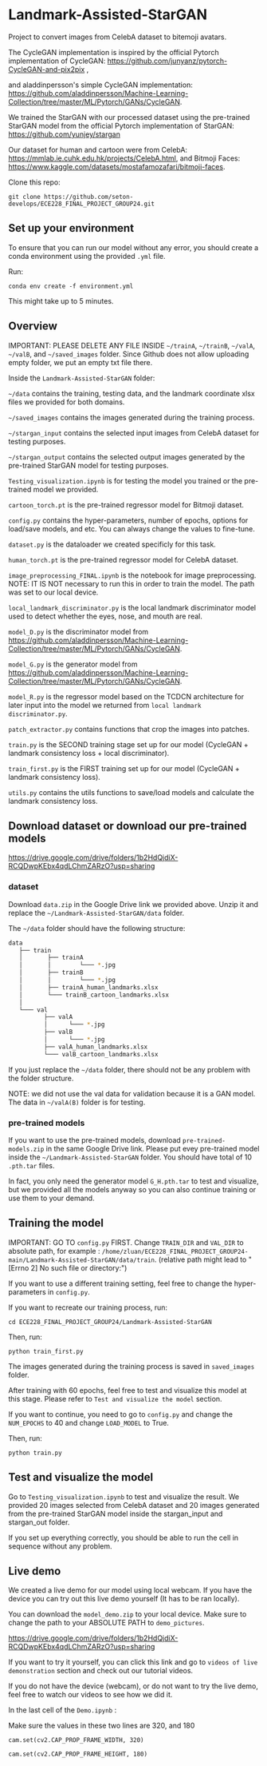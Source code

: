 # Landmark-Assisted-StarGAN
Project to convert images from CelebA dataset to bitemoji avatars.


The CycleGAN implementation is inspired by the official Pytorch implementation of CycleGAN: https://github.com/junyanz/pytorch-CycleGAN-and-pix2pix ,

and aladdinpersson's simple CycleGAN implementation: https://github.com/aladdinpersson/Machine-Learning-Collection/tree/master/ML/Pytorch/GANs/CycleGAN.

We trained the StarGAN with our processed dataset using the pre-trained StarGAN model from the official Pytorch implementation of StarGAN: https://github.com/yunjey/stargan

Our dataset for human and cartoon were from CelebA: https://mmlab.ie.cuhk.edu.hk/projects/CelebA.html, and Bitmoji Faces: https://www.kaggle.com/datasets/mostafamozafari/bitmoji-faces.

Clone this repo:

`git clone https://github.com/seton-develops/ECE228_FINAL_PROJECT_GROUP24.git`


## Set up your environment

To ensure that you can run our model without any error, you should create a conda environment using the provided `.yml` file. 

Run:

`conda env create -f environment.yml`

This might take up to 5 minutes. 

## Overview
IMPORTANT: PLEASE DELETE ANY FILE INSIDE `~/trainA`, `~/trainB`, `~/valA`, `~/valB`, and `~/saved_images` folder. Since Github does not allow uploading empty folder, we put an empty txt file there. 

Inside the `Landmark-Assisted-StarGAN` folder:

`~/data` contains the training, testing data, and the landmark coordinate xlsx files we provided for both domains.

`~/saved_images` contains the images generated during the training process.

`~/stargan_input` contains the selected input images from CelebA dataset for testing purposes.

`~/stargan_output` contains the selected output images generated by the pre-trained StarGAN model for testing purposes.

`Testing_visualization.ipynb` is for testing the model you trained or the pre-trained model we provided.

`cartoon_torch.pt` is the pre-trained regressor model for Bitmoji dataset.

`config.py` contains the hyper-parameters, number of epochs, options for load/save models, and etc. You can always change the values to fine-tune. 

`dataset.py` is the dataloader we created specificly for this task.

`human_torch.pt` is the pre-trained regressor model for CelebA dataset.

`image_preprocessing_FINAL.ipynb` is the notebook for image preprocessing. NOTE: IT IS NOT necessary to run this in order to train the model. The path was set to our local device. 

`local_landmark_discriminator.py` is the local landmark discriminator model used to detect whether the eyes, nose, and mouth are real.

`model_D.py` is the discriminator model from https://github.com/aladdinpersson/Machine-Learning-Collection/tree/master/ML/Pytorch/GANs/CycleGAN.

`model_G.py` is the generator model from https://github.com/aladdinpersson/Machine-Learning-Collection/tree/master/ML/Pytorch/GANs/CycleGAN.

`model_R.py` is the regressor model based on the TCDCN architecture for later input into the model we returned from `local landmark discriminator.py`.

`patch_extractor.py` contains functions that crop the images into patches.

`train.py` is the SECOND training stage set up for our model (CycleGAN + landmark consistency loss + local discriminator). 

`train_first.py` is the FIRST training set up for our model (CycleGAN + landmark consistency loss).

`utils.py` contains the utils functions to save/load models and calculate the landmark consistency loss.

## Download dataset or download our pre-trained models

https://drive.google.com/drive/folders/1b2HdQjdiX-RCQDwpKEbx4qdLChmZARzO?usp=sharing

### dataset
Download `data.zip` in the Google Drive link we provided above.
Unzip it and replace the `~/Landmark-Assisted-StarGAN/data` folder. 

The `~/data` folder should have the following structure:   

```bash
data
   ├── train
   │       ├── trainA
   │       │        └─── *.jpg
   │       ├── trainB
   │       │        └─── *.jpg
   │       ├── trainA_human_landmarks.xlsx
   │       └─── trainB_cartoon_landmarks.xlsx
   │
   └─── val
          ├── valA
          │      └─── *.jpg
          ├── valB
          │      └─── *.jpg
          ├── valA_human_landmarks.xlsx
          └─── valB_cartoon_landmarks.xlsx

```


If you just replace the `~/data` folder, there should not be any problem with the folder structure.            

NOTE: we did not use the val data for validation because it is a GAN model. The data in `~/valA(B)` folder is for testing.

### pre-trained models
If you want to use the pre-trained models, download `pre-trained-models.zip` in the same Google Drive link.
Please put evey pre-trained model inside the `~/Landmark-Assisted-StarGAN` folder. You should have total of 10 `.pth.tar` files.

In fact, you only need the generator model `G_H.pth.tar` to test and visualize, but we provided all the models anyway so you can also continue training or use them to your demand. 



## Training the model
IMPORTANT: GO TO `config.py` FIRST. Change `TRAIN_DIR` and `VAL_DIR` to absolute path, for example : `/home/zluan/ECE228_FINAL_PROJECT_GROUP24-main/Landmark-Assisted-StarGAN/data/train`. (relative path might lead to "[Errno 2] No such file or directory:")

If you want to use a different training setting, feel free to change the hyper-parameters in `config.py`.

If you want to recreate our training process, run:

`cd ECE228_FINAL_PROJECT_GROUP24/Landmark-Assisted-StarGAN`

Then, run:

`python train_first.py`

The images generated during the training process is saved in `saved_images` folder. 

After training with 60 epochs, feel free to test and visualize this model at this stage. Please refer to `Test and visualize the model` section. 


If you want to continue, you need to go to `config.py` and change the `NUM_EPOCHS` to 40 and change `LOAD_MODEL` to True.

Then, run:

`python train.py`

## Test and visualize the model


Go to `Testing_visualization.ipynb` to test and visualize the result. 
We provided 20 images selected from CelebA dataset and 20 images generated from the pre-trained StarGAN model inside the stargan_input and stargan_out folder.

If you set up everything correctly, you should be able to run the cell in sequence without any problem.




## Live demo

We created a live demo for our model using local webcam. If you have the device you can try out this live demo yourself (It has to be ran locally). 

You can download the `model_demo.zip` to your local device. Make sure to change the path to your ABSOLUTE PATH to `demo_pictures`.

https://drive.google.com/drive/folders/1b2HdQjdiX-RCQDwpKEbx4qdLChmZARzO?usp=sharing

If you want to try it yourself, you can click this link and go to `videos of live demonstration` section and check out our tutorial videos. 

If you do not have the device (webcam), or do not want to try the live demo, feel free to watch our videos to see how we did it.  

In the last cell of the `Demo.ipynb` :

Make sure the values in these two lines are 320, and 180

`cam.set(cv2.CAP_PROP_FRAME_WIDTH, 320)`

`cam.set(cv2.CAP_PROP_FRAME_HEIGHT, 180)`

